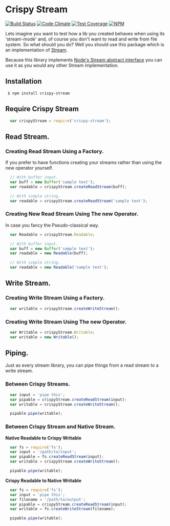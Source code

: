 # Crispy Stream
[![Build Status](https://travis-ci.org/codingpains/crispy-stream.svg?branch=master)](https://travis-ci.org/codingpains/crispy-stream)
[![Code Climate](https://codeclimate.com/github/codingpains/crispy-stream/badges/gpa.svg)](https://codeclimate.com/github/codingpains/crispy-stream)
[![Test Coverage](https://codeclimate.com/github/codingpains/crispy-stream/badges/coverage.svg)](https://codeclimate.com/github/codingpains/crispy-stream/coverage)
[![NPM](https://nodei.co/npm/crispy-stream.png?mini=true)](https://npmjs.org/package/crispy-stream)

Lets imagine you want to test how a lib you created behaves when using its 'stream-mode' and, of course you don't want to read and write from file system. So what should you do? Well you should use this package which is an implementation of [Stream](https://nodejs.org/api/stream.html#stream_api_for_stream_implementors).

Because this library implements [Node's Stream abstract interface](https://nodejs.org/api/stream.html) you can use it
as you would any other Stream implementation.

## Installation

```
 $ npm install crispy-stream
```

## Require Crispy Stream

```js
  var crispyStream = require('crispy-stream');
```

## Read Stream.

### Creating Read Stream Using a Factory.

If you prefer to have functions creating your streams rather than using the new operator yourself.

```js
  // With buffer input.
  var buff = new Buffer('sample text');
  var readable = crispyStream.createReadStream(buff);

  // With simple string.
  var readable = crispyStream.createReadStream('sample text');
```

### Creating New Read Stream Using The new Operator.

In case you fancy the Pseudo-classical way.

```js
  var Readable = crispyStream.Readable;

  // With buffer input.
  var buff = new Buffer('sample text');
  var readable = new Readable(buff);

  // With simple string.
  var readable = new Readable('sample text');
```

## Write Stream.

### Creating Write Stream Using a Factory.

```js
  var writable = crispyStream.createWriteStream();
```

### Creating Write Stream Using The new Operator.

```js
  var Writable = crispyStream.Writable;
  var writable = new Writable();
```


## Piping.

Just as every stream library, you can pipe things from a read stream to a write stream.

### Between Crispy Streams.

```js
  var input = 'pipe this';
  var pipable = crispyStream.createReadStream(input);
  var writable = crispyStream.createWriteStream();

  pipable.pipe(writable);
```

### Between Crispy Stream and Native Stream.

**Native Readable to Crispy Writable**

```js
  var fs = require('fs');
  var input = '/path/to/input';
  var pipable = fs.createReadStream(input);
  var writable = crispyStream.createWriteStream();

  pipable.pipe(writable);
```
**Crispy Readable to Native Writable**

```js
  var fs = require('fs');
  var input = 'pipe this';
  var filename = '/path/to/output';
  var pipable = crispyStream.createReadStream(input);
  var writable = fs.createWriteStream(filename);

  pipable.pipe(writable);
```
